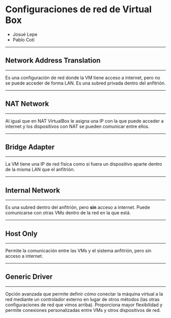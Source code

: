 # Configuraciones de red de Virtual Box
- Josué Lepe
- Pablo Cotí
---

## Network Address Translation 
---

Es una configuración de red donde la VM tiene acceso a internet, pero no se puede acceder de forma LAN. Es una subred privada dentro del anfitrión.

---
## NAT Network
---

Al igual que en NAT VirtualBox le asigna una IP con la que puede acceder a internet y los dispositivos con NAT se pueden comunicar entre ellos.

---

## Bridge Adapter

---

La VM tiene una IP de red física como si fuera un dispositivo aparte dentro de la misma LAN que el anfitrión.

---

## Internal Network
---

Es una subred dentro del anfitrión, pero **sin** acceso a internet. Puede comunicarse con otras VMs dentro de la red en la que está.

---
## Host Only
---
Permite la comunicación entre las VMs y el sistema anfitrión, pero sin acceso a internet.

---
## Generic Driver
---
Opción avanzada que permite definir cómo conectar la máquina virtual a la red mediante un controlador externo en lugar de otros métodos (las otras configuraciones de red que vimos arriba). Proporciona mayor flexibilidad y permite conexiones personalizadas entre VMs y otros dispositivos de red.
